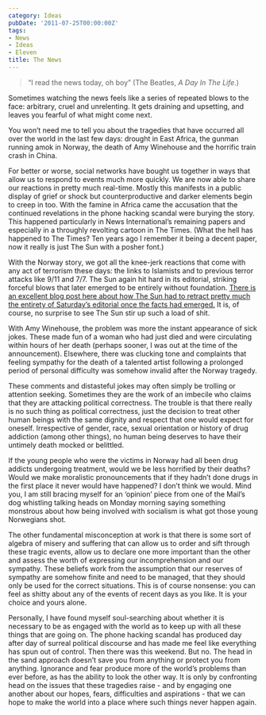 ```yaml
---
category: Ideas
pubDate: '2011-07-25T00:00:00Z'
tags:
- News
- Ideas
- Eleven
title: The News
---
```

> “I read the news today, oh boy”  (The Beatles, _A Day In The Life_.)

Sometimes watching the news feels like a series of repeated blows to the face: arbitrary, cruel and unrelenting. It gets draining and upsetting, and leaves you fearful of what might come next.

You won’t need me to tell you about the tragedies that have occurred all over the world in the last few days: drought in East Africa, the gunman running amok in Norway, the death of Amy Winehouse and the horrific train crash in China.

For better or worse, social networks have bought us together in ways that allow us to respond to events much more quickly. We are now able to share our reactions in pretty much real-time. Mostly this manifests in a public display of grief or shock but counterproductive and darker elements begin to creep in too. With the famine in Africa came the accusation that the continued revelations in the phone hacking scandal were burying the story. This happened particularly in News International’s remaining papers and especially in a throughly revolting cartoon in The Times. (What the hell has happened to The Times? Ten years ago I remember it being a decent paper, now it really is just The Sun with a posher font.)

With the Norway story, we got all the knee-jerk reactions that come with any act of terrorism these days: the links to Islamists and to previous terror attacks like 9/11 and 7/7. The Sun again hit hard in its editorial, striking forceful blows that later emerged to be entirely without foundation. [There is an excellent blog post here about how The Sun had to retract pretty much the entirety of Saturday’s editorial once the facts had emerged.](http://tabloid-watch.blogspot.com/2011/07/suns-editorials-on-norway.html) It is, of course, no surprise to see The Sun stir up such a load of shit. 

With Amy Winehouse, the problem was more the instant appearance of sick jokes. These made fun of a woman who had just died and were circulating within hours of her death (perhaps sooner, I was out at the time of the announcement). Elsewhere, there was clucking tone and complaints that feeling sympathy for the death of a talented artist following a prolonged period of personal difficulty was somehow invalid after the Norway tragedy. 

These comments and distasteful jokes may often simply be trolling or attention seeking. Sometimes they are the work of an imbecile who claims that they are attacking political correctness. The trouble is that there really is no such thing as political correctness, just the decision to treat other human beings with the same dignity and respect that one would expect for oneself. Irrespective of gender, race, sexual orientation or history of drug addiction (among other things), no human being deserves to have their untimely death mocked or belittled.

If the young people who were the victims in Norway had all been drug addicts undergoing treatment, would we be less horrified by their deaths? Would we make moralistic pronouncements that if they hadn’t done drugs in the first place it never would have happened? I don’t think we would. Mind you, I am still bracing myself for an ‘opinion’ piece from one of the Mail’s dog whistling talking heads on Monday morning saying something monstrous about how being involved with socialism is what got those young Norwegians shot. 

The other fundamental misconception at work is that there is some sort of algebra of misery and suffering that can allow us to order and sift through these tragic events, allow us to declare one more important than the other and assess the worth of expressing our incomprehension and our sympathy. These beliefs work from the assumption that our reserves of sympathy are somehow finite and need to be managed, that they should only be used for the correct situations. This is of course nonsense: you can feel as shitty about any of the events of recent days as you like. It is your choice and yours alone. 

Personally, I have found myself soul-searching about whether it is necessary to be as engaged with the world as to keep up with all these things that are going on. The phone hacking scandal has produced day after day of surreal political discourse and has made me feel like everything has spun out of control. Then there was this weekend. But no. The head in the sand approach doesn’t save you from anything or protect you from anything. Ignorance and fear produce more of the world’s problems than ever before, as has the ability to look the other way. It is only by confronting head on the issues that these tragedies raise - and by engaging one another about our hopes, fears, difficulties and aspirations - that we can hope to make the world into a place where such things never happen again.